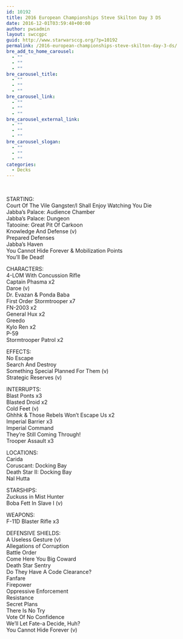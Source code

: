 ```yaml
---
id: 10192
title: 2016 European Championships Steve Skilton Day 3 DS
date: 2016-12-01T03:59:48+00:00
author: pwsadmin
layout: swccgpc
guid: http://www.starwarsccg.org/?p=10192
permalink: /2016-european-championships-steve-skilton-day-3-ds/
bre_add_to_home_carousel:
  - ""
  - ""
  - ""
bre_carousel_title:
  - ""
  - ""
  - ""
bre_carousel_link:
  - ""
  - ""
  - ""
bre_carousel_external_link:
  - ""
  - ""
  - ""
bre_carousel_slogan:
  - ""
  - ""
  - ""
categories:
  - Decks
---
```

&nbsp;

STARTING:  
Court Of The Vile Gangster/I Shall Enjoy Watching You Die  
Jabba’s Palace: Audience Chamber  
Jabba’s Palace: Dungeon  
Tatooine: Great Pit Of Carkoon  
Knowledge And Defense (v)  
Prepared Defenses  
Jabba’s Haven  
You Cannot Hide Forever & Mobilization Points  
You’ll Be Dead!

CHARACTERS:  
4-LOM With Concussion Rifle  
Captain Phasma x2  
Daroe (v)  
Dr. Evazan & Ponda Baba  
First Order Stormtrooper x7  
FN-2003 x2  
General Hux x2  
Greedo  
Kylo Ren x2  
P-59  
Stormtrooper Patrol x2

EFFECTS:  
No Escape  
Search And Destroy  
Something Special Planned For Them (v)  
Strategic Reserves (v)

INTERRUPTS:  
Blast Ponts x3  
Blasted Droid x2  
Cold Feet (v)  
Ghhhk & Those Rebels Won’t Escape Us x2  
Imperial Barrier x3  
Imperial Command  
They’re Still Coming Through!  
Trooper Assault x3

LOCATIONS:  
Carida  
Coruscant: Docking Bay  
Death Star II: Docking Bay  
Nal Hutta

STARSHIPS:  
Zuckuss in Mist Hunter  
Boba Fett In Slave I (v)

WEAPONS:  
F-11D Blaster Rifle x3

DEFENSIVE SHIELDS:  
A Useless Gesture (v)  
Allegations of Corruption  
Battle Order  
Come Here You Big Coward  
Death Star Sentry  
Do They Have A Code Clearance?  
Fanfare  
Firepower  
Oppressive Enforcement  
Resistance  
Secret Plans  
There Is No Try  
Vote Of No Confidence  
We’ll Let Fate-a Decide, Huh?  
You Cannot Hide Forever (v)